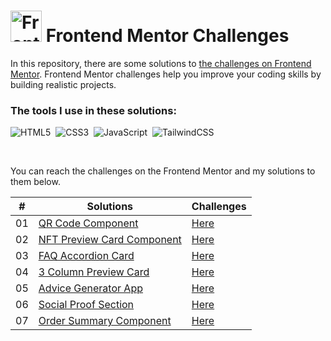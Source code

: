 # <img src="https://user-images.githubusercontent.com/13468728/222973742-9133bdb5-61f0-4f53-8b08-bb3c349e2056.png" title="Frontend Mentor" alt="Frontend Mentor" width="50" height="50"/> Frontend Mentor Challenges

In this repository, there are some solutions to [the challenges on Frontend Mentor](https://www.frontendmentor.io/challenges). Frontend Mentor challenges help you improve your coding skills by building realistic projects.

### The tools I use in these solutions:

![HTML5](https://img.shields.io/badge/-HTML5-E34F26?style=for-the-badge&logo=html5&logoColor=white)&nbsp;
![CSS3](https://img.shields.io/badge/-CSS3-1572B6?style=for-the-badge&logo=css3)&nbsp;
![JavaScript](https://img.shields.io/badge/Javascript-F7DF1E.svg?style=for-the-badge&logo=javascript&logoColor=black)&nbsp;
![TailwindCSS](https://img.shields.io/badge/-Tailwind_CSS-38B2AC?style=for-the-badge&logo=tailwind-css&logoColor=white)&nbsp;

<!--
![React](https://img.shields.io/badge/-React-%23404d59?style=for-the-badge&logo=react)&nbsp;
![Sass](https://img.shields.io/badge/-Sass-CC6699?style=for-the-badge&logo=sass&logoColor=white)&nbsp;
-->

<br>
<p>You can reach the challenges on the Frontend Mentor and my solutions to them below.</p>

|  #  | Solutions                                                                                                     | Challenges                                                                                                                 |
| :-: | ------------------------------------------------------------------------------------------------------------- | -------------------------------------------------------------------------------------------------------------------------- |
| 01  | [QR Code Component](https://github.com/ecemgo/frontend-mentor-challenges/tree/main/qr-code-component)         | [Here](https://www.frontendmentor.io/solutions/responsive-qr-code-box-using-vanilla-css-and-flexbox-ByUgq_WyGU)            |
| 02  | [NFT Preview Card Component](https://github.com/ecemgo/frontend-mentor-challenges/tree/main/nft-preview-card) | [Here](https://www.frontendmentor.io/solutions/responsive-nft-preview-card-by-using-tailwind-css-k0tys-rxYQ)               |
| 03  | [FAQ Accordion Card](https://github.com/ecemgo/frontend-mentor-challenges/tree/main/faq-accordion-card)       | [Here](https://www.frontendmentor.io/solutions/responsive-faq-accordion-card-by-using-tailwind-css-and-flexbox-5cwGSkmxwg) |
| 04  | [3 Column Preview Card](https://github.com/ecemgo/frontend-mentor-challenges/tree/main/3-column-preview-card) | [Here](https://www.frontendmentor.io/solutions/responsive-preview-card-by-using-tailwind-css-IE8f1ynnis)                   |
| 05  | [Advice Generator App](https://github.com/ecemgo/frontend-mentor-challenges/tree/main/advice-generator-app)  | [Here](https://www.frontendmentor.io/solutions/responsive-advice-generator-app-by-using-pure-css-and-fetch-api-f0UoiGtDbA)  |
| 06  | [Social Proof Section](https://github.com/ecemgo/frontend-mentor-challenges/tree/main/social-proof-section)  | [Here](https://www.frontendmentor.io/solutions/responsive-social-proof-section-using-css-grid-SrMTOkGviU)  |
| 07  | [Order Summary Component](https://github.com/ecemgo/frontend-mentor-challenges/tree/main/order-summary-component)  | [Here](https://www.frontendmentor.io/solutions/responsive-order-summary-card-using-tailwind-css-and-flexbox-votSLjfkeI)  |
